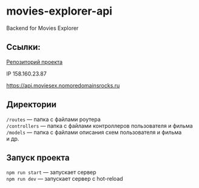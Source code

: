 # movies-explorer-api
Backend for Movies Explorer

## Ссылки: 
[Репозиторий проекта](https://github.com/SamMeown/movies-explorer-api)  

IP 158.160.23.87

https://api.moviesex.nomoredomainsrocks.ru

## Директории

`/routes` — папка с файлами роутера  
`/controllers` — папка с файлами контроллеров пользователя и фильма   
`/models` — папка с файлами описания схем пользователя и фильма   
и др.

## Запуск проекта

`npm run start` — запускает сервер   
`npm run dev` — запускает сервер с hot-reload
